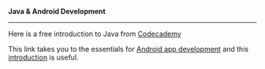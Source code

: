 **Java & Android Development**

--------------------------------

Here is a free introduction to Java from [Codecademy](https://www.codecademy.com/learn/learn-java)

This link takes you to the essentials for [Android app development](http://developer.android.com/training/index.html) and this [introduction](http://code.tutsplus.com/tutorials/learn-java-for-android-development-introduction-to-java--mobile-2604) is useful.
